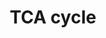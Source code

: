 ---
annotations:
- id: PW:0000026
  parent: classic metabolic pathway
  type: Pathway Ontology
  value: citric acid cycle pathway
authors:
- Kdahlquist
- MaintBot
- N.Fidelman
- Egonw
- Ddigles
- LWackers
- Susan
- Eweitz
citedin: ''
communities: []
description: Tricarboxylic acid (TCA) cycle in zebrafish.  Also known as the Krebs
  cycle, this pathway releases energy stored in nutrients through the oxidation of
  acetyl-CoA derived from carbohydrates, fats, and proteins.
last-edited: 2024-02-21
ndex: null
organisms:
- Danio rerio
redirect_from:
- /index.php/Pathway:WP19
- /instance/WP19
- /instance/WP19_r128709
revision: r128709
schema-jsonld:
- '@context': https://schema.org/
  '@id': https://wikipathways.github.io/pathways/WP19.html
  '@type': Dataset
  creator:
    '@type': Organization
    name: WikiPathways
  description: Tricarboxylic acid (TCA) cycle in zebrafish.  Also known as the Krebs
    cycle, this pathway releases energy stored in nutrients through the oxidation
    of acetyl-CoA derived from carbohydrates, fats, and proteins.
  keywords:
  - Acetyl-CoA
  - Alpha-ketoglutarate
  - Citrate
  - Fumarate
  - Isocitrate
  - L-malate
  - Oxaloacetate
  - Pyruvate
  - Succinate
  - Succinyl-CoA
  - aco2
  - cs
  - dlat
  - dldh
  - dlst
  - fh
  - idh2
  - idh3a
  - idh3b
  - mdh1aa
  - mdh1ab
  - mdh1b
  - mdh2
  - ogdha
  - pcxb
  - pdha1a
  - pdha1b
  - pdhb
  - pdhx
  - pdk1
  - pdk2b
  - pdk3b
  - pdk4
  - pdp2
  - sdha
  - sdhb
  - sdhc
  - sdhda
  - sdhdb
  - sucla2
  - suclg1
  - suclg2
  - zgc:165532
  license: CC0
  name: TCA cycle
seo: CreativeWork
title: TCA cycle
wpid: WP19
---
